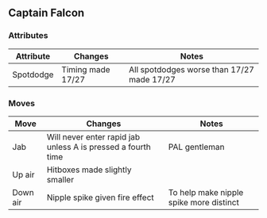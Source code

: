## Captain Falcon
### Attributes
| Attribute | Changes | Notes |
| --- | --- | --- |
| Spotdodge | Timing made 17/27 | All spotdodges worse than 17/27 made 17/27 |

### Moves
| Move |  Changes | Notes |
| --- | --- | --- |
| Jab | Will never enter rapid jab unless A is pressed a fourth time | PAL gentleman |
| Up air | Hitboxes made slightly smaller | |
| Down air | Nipple spike given fire effect | To help make nipple spike more distinct |
